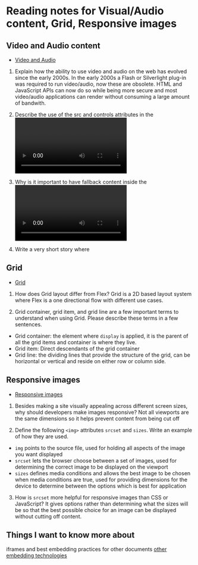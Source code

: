 # Reading notes for Visual/Audio content, Grid, Responsive images

## Video and Audio content
- [Video and Audio](https://developer.mozilla.org/en-US/docs/Learn/HTML/Multimedia_and_embedding/Video_and_audio_content)
1. Explain how the ability to use video and audio on the web has evolved since the early 2000s.
In the early 2000s a Flash or Silverlight plug-in was required to run video/audio, now these are obsolete. HTML and JavaScript APIs can now do so while being more secure and most video/audio applications can render without consuming a large amount of bandwith.

2. Describe the use of the src and controls attributes in the <video> element.
`src` in the video element acts the same way as an image element- it provides a path for the source that is embedded. `controls` provides users with the ability to start/stop and control volume of the media.

3. Why is it important to have fallback content inside the <video> element?
Some browsers dont support the `video` element so it provides a way for users to view the content, usually with a link to the video file.

4. Write a very short story where <audio> and <video> are characters.
Video was a bright exuberant child always wanting to show you something but unfortunately sometimes he was too loud or too quiet or just wouldn't speak. The child video came across a humble animal named audio. Audio and video became best friends and as their friendship grew, audio would help video find the right volume and even offered control of how loud they could be.

## Grid
- [Grid](https://css-tricks.com/snippets/css/complete-guide-grid/)
1. How does Grid layout differ from Flex?
Grid is a 2D based layout system where Flex is a one directional flow with different use cases.

2. Grid container, grid item, and grid line are a few important terms to understand when using Grid. Please describe these terms in a few sentences.
- Grid container: the element where `display` is applied, it is the parent of all the grid items and container is where they live.
- Grid item: Direct descendants of the grid container
- Grid line: the dividing lines that provide the structure of the grid, can be horizontal or vertical and reside on either row or column side.

## Responsive images
- [Responsive images](https://developer.mozilla.org/en-US/docs/Learn/HTML/Multimedia_and_embedding/Responsive_images)
1. Besides making a site visually appealing across different screen sizes, why should developers make images responsive?
Not all viewports are the same dimensions so it helps prevent content from being cut off

2. Define the following `<img>` attributes `srcset` and `sizes`. Write an example of how they are used.
- `img` points to the source file, used for holding all aspects of the image you want displayed
- `srcset` lets the browser choose between a set of images, used for determining the correct image to be displayed on the viewport
- `sizes` defines media conditions and allows the best image to be chosen when media conditions are true, used for providing dimensions for the device to determine between the options which is best for application
3. How is `srcset` more helpful for responsive images than CSS or JavaScript?
It gives options rather than determining what the sizes will be so that the best possible choice for an image can be displayed without cutting off content.


## Things I want to know more about

iframes and best embedding practices for other documents
[other embedding technologies](https://developer.mozilla.org/en-US/docs/Learn/HTML/Multimedia_and_embedding/Other_embedding_technologies)